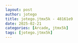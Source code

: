 ```yaml
---
layout: post
author: jotego
title: jotego.jtmx5k - 48161e9
date: 2025-02-21
categories: [Arcade, jtmx5k]
tags: [jotego.jtmx5k]
---
```


